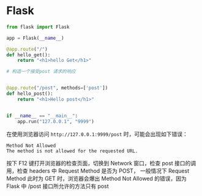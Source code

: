 # Flask


```py
from flask import Flask

app = Flask(__name__)

@app.route("/")
def hello_get():
    return "<h1>hello Get</h1>"

# 构造一个接受post 请求的响应


@app.route("/post", methods=['post'])
def hello_post():
    return "<h1>Hello post</h1>"


if __name__ == "__main__":
    app.run("127.0.0.1", "9999")


```


在使用浏览器访问 `http://127.0.0.1:9999/post` 时，可能会出现如下错误：
```
Method Not Allowed
The method is not allowed for the requested URL.
```
按下 F12 键打开浏览器的检查页面，切换到 Network 窗口，检查 post 接口的调用，检查 headers 中 Request Method 是否为 POST，
一般情况下 Request Method 此时为 GET 时，浏览器会爆出 Method Not Allowed 的错误，因为 Flask 中 /post 接口所允许的方法只有 post



